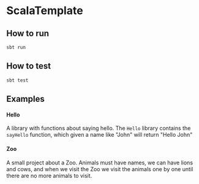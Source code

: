 # ScalaTemplate

## How to run
`sbt run`

## How to test
`sbt test`

## Examples

#### Hello
A library with functions about saying hello.
The `Hello` library contains the `sayHello` function, 
which given a name like "John" will return "Hello John"

#### Zoo
A small project about a Zoo.
Animals must have names,
we can have lions and cows, 
and when we visit the Zoo we visit the animals one by one until there are 
no more animals to visit.